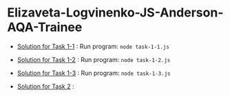 # Elizaveta-Logvinenko-JS-Anderson-AQA-Trainee

- [Solution for Task 1-1](task-1-1.js)
: Run program: `node task-1-1.js`

- [Solution for Task 1-2](task-1-2.js)
: Run program: `node task-1-2.js`

- [Solution for Task 1-3](task-1-3.js)
: Run program: `node task-1-3.js`

- [Solution for Task 2](task-2.md)
: 